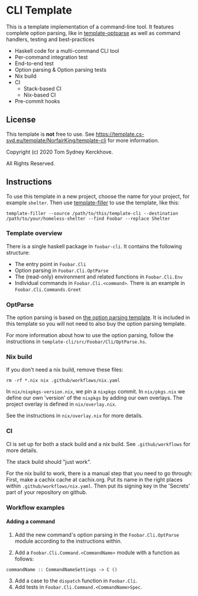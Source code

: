 # CLI Template

This is a template implementation of a command-line tool.
It features complete option parsing, like in [template-optparse](https://github.com/NorfairKing/template-optparse) as well as command handlers, testing and best-practices

* Haskell code for a multi-command CLI tool
* Per-command integration test
* End-to-end test
* Option parsing & Option parsing tests
* Nix build
* CI
  * Stack-based CI
  * Nix-based CI
* Pre-commit hooks

## License

This template is **not** free to use.
See https://template.cs-syd.eu/template/NorfairKing/template-cli for more information.

Copyright (c) 2020 Tom Sydney Kerckhove.

All Rights Reserved.

## Instructions

To use this template in a new project, choose the name for your project, for example `shelter`.
Then use [template-filler](https://github.com/NorfairKing/template-filler) to use the template, like this:

```
template-filler --source /path/to/this/template-cli --destination /path/to/your/homeless-shelter --find Foobar --replace Shelter
```

### Template overview

There is a single haskell package in `foobar-cli`.
It contains the following structure:

- The entry point in `Foobar.Cli`
- Option parsing in `Foobar.Cli.OptParse`
- The (read-only) environment and related functions in `Foobar.Cli.Env`
- Individual commands in `Foobar.Cli.<command>`. There is an example in `Foobar.Cli.Commands.Greet`

### OptParse

The option parsing is based on [the option parsing template](https://github.com/NorfairKing/template-optparse).
It is included in this template so you will not need to also buy the option parsing template.

For more information about how to use the option parsing, follow the instructions in `template-cli/src/Foobar/Cli/OptParse.hs`.

### Nix build

If you don't need a nix build, remove these files:

```
rm -rf *.nix nix .github/workflows/nix.yaml
```

In `nix/nixpkgs-version.nix`, we pin a `nixpkgs` commit.
In `nix/pkgs.nix` we define our own 'version' of the `nixpkgs` by adding our own overlays.
The project overlay is defined in `nix/overlay.nix`.

See the instructions in `nix/overlay.nix` for more details.

### CI

CI is set up for both a stack build and a nix build.
See `.github/workflows` for more details.

The stack build should "just work".

For the nix build to work, there is a manual step that you need to go through:
First, make a cachix cache at cachix.org.
Put its name in the right places within `.github/workflows/nix.yaml`.
Then put its signing key in the 'Secrets' part of your repository on github.

### Workflow examples

#### Adding a command

1. Add the new command's option parsing in the `Foobar.Cli.OptParse` module according to the instructions within.

2. Add a `Foobar.Cli.Command.<CommandName>` module with a function as follows:
```
commandName :: CommandNameSettings -> C ()
```

3. Add a case to the `dispatch` function in `Foobar.Cli`.
4. Add tests in `Foobar.Cli.Command.<CommandName>Spec`.
